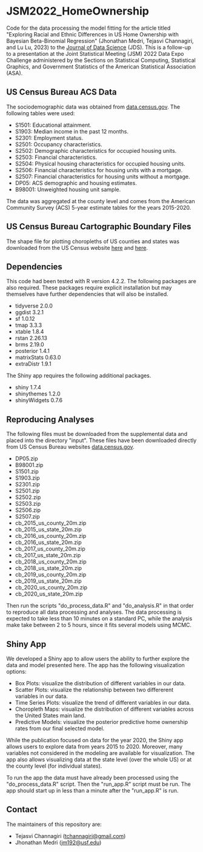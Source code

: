 # JSM2022_HomeOwnership

Code for the data processing the model fitting for the article titled "Exploring Racial and Ethnic Differences in US Home Ownership with
Bayesian Beta-Binomial Regression" (Jhonathan Medri, Tejasvi Channagiri, and Lu Lu, 2023) to the [Journal of Data Science](https://jds-online.org/journal/JDS) (JDS). This is a follow-up to a presentation at the Joint Statistical Meeting (JSM) 2022 Data Expo Challenge administered by the Sections on Statistical Computing, Statistical Graphics, and Government Statistics of the American Statistical Association (ASA).

## US Census Bureau ACS Data

The sociodemographic data was obtained from [data.census.gov](https://data.census.gov/cedsci/). The following tables were used:

* S1501: Educational attainment.
* S1903: Median income in the past 12 months.
* S2301: Employment status.
* S2501: Occupancy characteristics.
* S2502: Demographic characteristics for occupied housing units.
* S2503: Financial characteristics.
* S2504: Physical housing characteristics for occupied housing units.
* S2506: Financial characteristics for housing units with a mortgage.
* S2507: Financial characteristics for housing units without a mortgage.
* DP05: ACS demographic and housing estimates.
* B98001: Unweighted housing unit sample.

The data was aggregated at the county level and comes from the American Community Survey (ACS) 5-year estimate tables for the years 2015-2020.

## US Census Bureau Cartographic Boundary Files

The shape file for plotting choropleths of US counties and states was downloaded from the US Census website [here](https://www.census.gov/geographies/mapping-files/time-series/geo/cartographic-boundary.html) and [here](https://www.census.gov/geographies/mapping-files/time-series/geo/carto-boundary-file.html).

## Dependencies

This code had been tested with R version 4.2.2. The following packages are also required. These packages require explicit installation but may themselves have further dependencies that will also be installed.

* tidyverse 2.0.0
* ggdist 3.2.1
* sf 1.0.12
* tmap 3.3.3
* xtable 1.8.4
* rstan 2.26.13
* brms 2.19.0
* posterior 1.4.1
* matrixStats 0.63.0
* extraDistr 1.9.1

The Shiny app requires the following additional packages.

* shiny 1.7.4
* shinythemes 1.2.0
* shinyWidgets 0.7.6

## Reproducing Analyses

The following files must be downloaded from the supplemental data and placed into the directory "input". These files have been downloaded directly from US Census Bureau websites [data.census.gov](https://data.census.gov).

* DP05.zip
* B98001.zip
* S1501.zip
* S1903.zip
* S2301.zip
* S2501.zip
* S2502.zip
* S2503.zip
* S2506.zip
* S2507.zip
* cb_2015_us_county_20m.zip
* cb_2015_us_state_20m.zip
* cb_2016_us_county_20m.zip
* cb_2016_us_state_20m.zip
* cb_2017_us_county_20m.zip
* cb_2017_us_state_20m.zip
* cb_2018_us_county_20m.zip
* cb_2018_us_state_20m.zip
* cb_2019_us_county_20m.zip
* cb_2019_us_state_20m.zip
* cb_2020_us_county_20m.zip
* cb_2020_us_state_20m.zip

Then run the scripts "do_process_data.R" and "do_analysis.R" in that order to reproduce all data processing and analyses. The data processing is expected to take less than 10 minutes on a standard PC, while the analysis make take between 2 to 5 hours, since it fits several models using MCMC.

## Shiny App

We developed a Shiny app to allow users the ability to further explore the data and model presented here. The app has the following visualization options:

* Box Plots: visualize the distribution of different variables in our data.
* Scatter Plots: visualize the relationship between two differerent variables in our data.
* Time Series Plots: visualize the trend of different variables in our data.
* Choropleth Maps: visualize the distribution of different variables across the United States main land.
* Predictive Models: visualize the posterior predictive home ownership rates from our final selected model.

While the publication focused on data for the year 2020, the Shiny app allows users to explore data from years 2015 to 2020. Moreover, many variables not considered in the modeling are available for visualization. The app also allows visualizing data at the state level (over the whole US) or at the county level (for individual states).

To run the app the data must have already been processed using the "do_process_data.R" script. Then the "run_app.R" script must be run. The app should start up in less than a minute after the "run_app.R" is run.

## Contact

The maintainers of this repository are:
* Tejasvi Channagiri (tchannagiri@gmail.com)
* Jhonathan Medri (jm192@usf.edu)